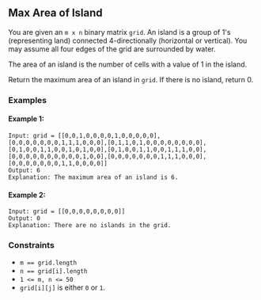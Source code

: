 ## Max Area of Island

You are given an `m x n` binary matrix `grid`. An island is a group of 1's (representing land) connected 4-directionally (horizontal or vertical). You may assume all four edges of the grid are surrounded by water.

The area of an island is the number of cells with a value of 1 in the island.

Return the maximum area of an island in `grid`. If there is no island, return 0.

### Examples

#### Example 1:

```
Input: grid = [[0,0,1,0,0,0,0,1,0,0,0,0,0],[0,0,0,0,0,0,0,1,1,1,0,0,0],[0,1,1,0,1,0,0,0,0,0,0,0,0],[0,1,0,0,1,1,0,0,1,0,1,0,0],[0,1,0,0,1,1,0,0,1,1,1,0,0],[0,0,0,0,0,0,0,0,0,0,1,0,0],[0,0,0,0,0,0,0,1,1,1,0,0,0],[0,0,0,0,0,0,0,1,1,0,0,0,0]]
Output: 6
Explanation: The maximum area of an island is 6.
```

#### Example 2:

```
Input: grid = [[0,0,0,0,0,0,0,0]]
Output: 0
Explanation: There are no islands in the grid.
```

### Constraints

* `m == grid.length`
* `n == grid[i].length`
* `1 <= m, n <= 50`
* `grid[i][j]` is either `0` or `1`.